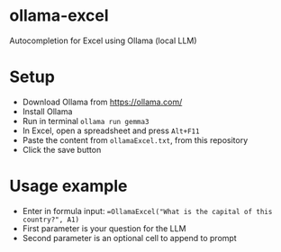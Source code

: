 # ollama-excel
Autocompletion for Excel using Ollama (local LLM)

# Setup
- Download Ollama from https://ollama.com/
- Install Ollama
- Run in terminal `ollama run gemma3`
- In Excel, open a spreadsheet and press `Alt+F11`
- Paste the content from `ollamaExcel.txt`, from this repository
- Click the save button

# Usage example
- Enter in formula input: `=OllamaExcel("What is the capital of this country?", A1)`
- First parameter is your question for the LLM
- Second parameter is an optional cell to append to prompt